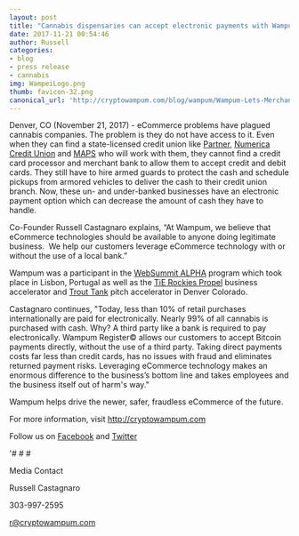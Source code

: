 ```yaml
---
layout: post
title: "Cannabis dispensaries can accept electronic payments with Wampum Register©"
date: 2017-11-21 00:54:46
author: Russell
categories:
- blog
- press release
- cannabis
img: WampeiLogo.png
thumb: favicon-32.png
canonical_url: 'http://cryptowampum.com/blog/wampum/Wampum-Lets-Merchants-Accept-Bitcoin.html'
---
```




Denver, CO (November 21, 2017) - eCommerce problems have plagued cannabis companies.  The problem is they do not have access to it.   Even when they can find a state-licensed credit union like [Partner](https://www.partnercoloradocu.org/), [Numerica Credit Union](https://www.numericacu.com/) and [MAPS](https://www.mapscu.com/) who will work with them, they cannot find a credit card processor and merchant bank to allow them to accept credit and debit cards.  They still have to hire armed guards to protect the cash and schedule pickups from armored vehicles to deliver the cash to their credit union branch. Now, these un- and under-banked businesses have an electronic payment option which can decrease the amount of cash they have to handle.

Co-Founder Russell Castagnaro explains, “At Wampum, we believe that eCommerce technologies should be available to anyone doing legitimate business.  We help our customers leverage eCommerce technology with or without the use of a local bank.” 

Wampum was a participant in the [WebSummit ALPHA](https://websummit.com/startups/alpha) program which took place in Lisbon, Portugal as well as the [TiE Rockies Propel](http://rockies.tie.org/propel/) business accelerator and [Trout Tank](http://rockies.tie.org/propel/) pitch accelerator in Denver Colorado.

Castagnaro continues, "Today, less than 10% of retail purchases internationally are paid for electronically.  Nearly 99% of all cannabis is purchased with cash.  Why? A third party like a bank is required to pay electronically. Wampum Register© allows our customers to accept Bitcoin payments directly, without the use of a third party. Taking direct payments costs far less than credit cards, has no issues with fraud and eliminates returned payment risks. Leveraging eCommerce technology makes an enormous difference to the business’s bottom line and takes employees and the business itself out of harm's way."

Wampum helps drive the newer, safer, fraudless eCommerce of the future.

For more information, visit http://cryptowampum.com

Follow us on [Facebook](https://www.facebook.com/cryptowampum/) and [Twitter](https://twitter.com/CryptoWampum)

'# # #

Media Contact

Russell Castagnaro

303-997-2595

r@cryptowampum.com



[russell]: http://cryptowampum.com
